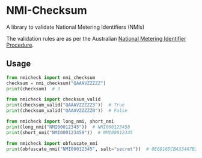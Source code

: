 # NMI-Checksum

A library to validate National Metering Identifiers (NMIs)

The validation rules are as per the Australian [National Metering Identifier Procedure](https://aemo.com.au/Electricity/National-Electricity-Market-NEM/Retail-and-metering/-/media/EBA9363B984841079712B3AAD374A859.ashx).

## Usage

```python
from nmicheck import nmi_checksum
checksum = nmi_checksum("QAAAVZZZZZ")
print(checksum)  # 3
```

```python
from nmicheck import checksum_valid
print(checksum_valid("QAAAVZZZZZ3"))  # True
print(checksum_valid("QAAAVZZZZZ0"))  # False
```

```python
from nmicheck import long_nmi, short_nmi
print(long_nmi("NMI00012345"))  # NMI000123458
print(short_nmi("NMI000123458"))  # NMI00012345
```

```python
from nmicheck import obfuscate_nmi
print(obfuscate_nmi("NMI00012345", salt="secret"))  # 0E6816DCBA334A7B2DEF
```
